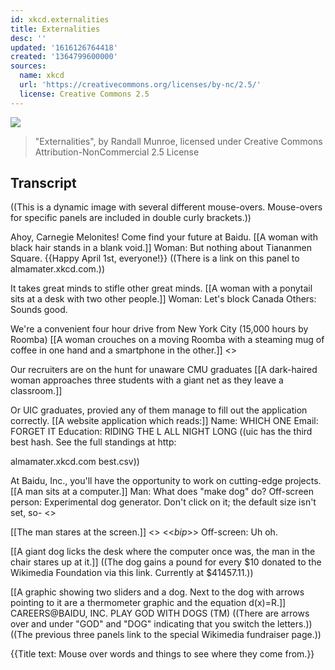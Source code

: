 ```yaml
---
id: xkcd.externalities
title: Externalities
desc: ''
updated: '1616126764418'
created: '1364799600000'
sources:
  name: xkcd
  url: 'https://creativecommons.org/licenses/by-nc/2.5/'
  license: Creative Commons 2.5
---
```

![](https://imgs.xkcd.com/comics/externalities.png)
> "Externalities", by Randall Munroe, licensed under Creative Commons Attribution-NonCommercial 2.5 License

## Transcript
((This is a dynamic image with several different mouse-overs. Mouse-overs for specific panels are included in double curly brackets.))

Ahoy, Carnegie Melonites! Come find your future at Baidu.
[[A woman with black hair stands in a blank void.]]
Woman: But nothing about Tiananmen Square.
{{Happy April 1st, everyone!}}
((There is a link on this panel to almamater.xkcd.com.))

It takes great minds to stifle other great minds.
[[A woman with a ponytail sits at a desk with two other people.]]
Woman: Let's block Canada
Others: Sounds good.

We're a convenient four hour drive from New York City (15,000 hours by Roomba)
[[A woman crouches on a moving Roomba with a steaming mug of coffee in one hand and a smartphone in the other.]]
<<whirrrrrrr>>

Our recruiters are on the hunt for unaware CMU graduates
[[A dark-haired woman approaches three students with a giant net as they leave a classroom.]]

Or UIC graduates, provied any of them manage to fill out the application correctly.
[[A website application which reads:]]
Name: WHICH ONE
Email: FORGET IT
Education: RIDING THE L ALL NIGHT LONG
((uic has the third best hash. See the full standings at http:

almamater.xkcd.com
best.csv))

At Baidu, Inc., you'll have the opportunity to work on cutting-edge projects.
[[A man sits at a computer.]]
Man: What does "make dog" do?
Off-screen person: Experimental dog generator. Don't click on it; the default size isn't set, so-
<<click>>

[[The man stares at the screen.]]
<<KZZZT>> <<*bip*>>
Off-screen: Uh oh.

[[A giant dog licks the desk where the computer once was, the man in the chair stares up at it.]]
((The dog gains a pound for every $10 donated to the Wikimedia Foundation via this link. Currently at $41457.11.))

[[A graphic showing two sliders and a dog. Next to the dog with arrows pointing to it are a thermometer graphic and the equation d(x)=R.]]
CAREERS@BAIDU, INC.
PLAY GOD WITH DOGS (TM) 
((There are arrows over and under "GOD" and "DOG" indicating that you switch the letters.))
((The previous three panels link to the special Wikimedia fundraiser page.))

{{Title text: Mouse over words and things to see where they come from.}}
